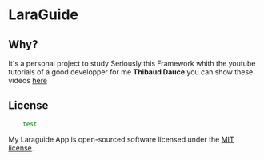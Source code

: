 # LaraGuide

## Why?

It's a personal project to study Seriously this Framework whith the youtube tutorials of a good developper for me 
**Thibaud Dauce** you can show these videos [here](https://www.youtube.com/user/tdauce)

## License

```sh
	test
```

My Laraguide App is open-sourced software licensed under the [MIT license](https://opensource.org/licenses/MIT).